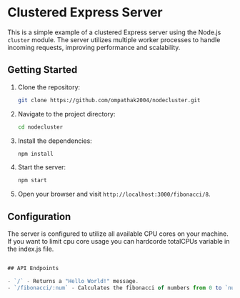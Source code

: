 # Clustered Express Server

This is a simple example of a clustered Express server using the Node.js `cluster` module. The server utilizes multiple worker processes to handle incoming requests, improving performance and scalability.

## Getting Started

1. Clone the repository:

    ```bash
    git clone https://github.com/ompathak2004/nodecluster.git
    ```

2. Navigate to the project directory:

    ```bash
    cd nodecluster
    ```

3. Install the dependencies:

    ```bash
    npm install
    ```

4. Start the server:

    ```bash
    npm start
    ```

5. Open your browser and visit `http://localhost:3000/fibonacci/8`.

## Configuration

The server is configured to utilize all available CPU cores on your machine. If you want to limit cpu core usage you can hardcorde totalCPUs variable in the index.js file.

```javascript 

## API Endpoints

- `/` - Returns a "Hello World!" message.
- `/fibonacci/:num` - Calculates the fibonacci of numbers from 0 to `num` and returns the result.
